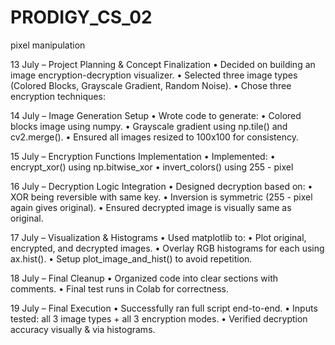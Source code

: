 # PRODIGY_CS_02
pixel manipulation

 13 July – Project Planning & Concept Finalization
	•	Decided on building an image encryption-decryption visualizer.
	•	Selected three image types (Colored Blocks, Grayscale Gradient, Random Noise).
	•	Chose three encryption techniques:


 14 July – Image Generation Setup
	•	Wrote code to generate:
	•	Colored blocks image using numpy.
	•	Grayscale gradient using np.tile() and cv2.merge().
	•	Ensured all images resized to 100x100 for consistency.

 15 July – Encryption Functions Implementation
	•	Implemented:
	•	encrypt_xor() using np.bitwise_xor
	•	invert_colors() using 255 - pixel
	

 16 July – Decryption Logic Integration
	•	Designed decryption based on:
	•	XOR being reversible with same key.
	•	Inversion is symmetric (255 - pixel again gives original).
	•	Ensured decrypted image is visually same as original.


 17 July – Visualization & Histograms
	•	Used matplotlib to:
	•	Plot original, encrypted, and decrypted images.
	•	Overlay RGB histograms for each using ax.hist().
	•	Setup plot_image_and_hist() to avoid repetition.


 18 July – Final Cleanup
	•	Organized code into clear sections with comments.
	•	Final test runs in Colab for correctness.



 19 July – Final Execution
	•	Successfully ran full script end-to-end.
	•	Inputs tested: all 3 image types + all 3 encryption modes.
	•	Verified decryption accuracy visually & via histograms.

